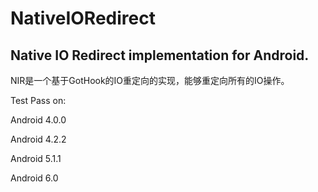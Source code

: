 # NativeIORedirect
## Native IO Redirect implementation for Android.

NIR是一个基于GotHook的IO重定向的实现，能够重定向所有的IO操作。

Test Pass on:

Android 4.0.0

Android 4.2.2

Android 5.1.1

Android 6.0
